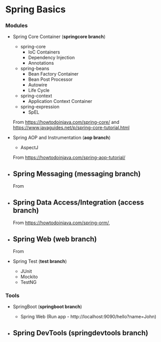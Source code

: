 # Spring Basics

### Modules

- Spring Core Container (**springcore branch**)
    - spring-core
        - IoC Containers
        - Dependency Injection
        - Annotations
    - spring-beans
        - Bean Factory Container
        - Bean Post Processor
        - Autowire
        - Life Cycle
    - spring-context
        - Application Context Container
    - spring-expression
        - SpEL
    
    From https://howtodoinjava.com/spring-core/ and https://www.javaguides.net/p/spring-core-tutorial.html
    
- Spring AOP and Instrumentation (**aop branch**)
    - AspectJ
    
    From https://howtodoinjava.com/spring-aop-tutorial/
    
- Spring Messaging (**messaging branch**)
    - 
    
    From
    
- Spring Data Access/Integration (**access branch**)
    - 
    
    From https://howtodoinjava.com/spring-orm/, 
    
- Spring Web (**web branch**)
    - 
    
    From 
    
- Spring Test (**test branch**)
    - JUnit
    - Mockito
    - TestNG

### Tools

- SpringBoot (**springboot branch**)
    - Spring Web (Run app - http://localhost:9090/hello?name=John)
    
- Spring DevTools (**springdevtools branch**)
    - 
